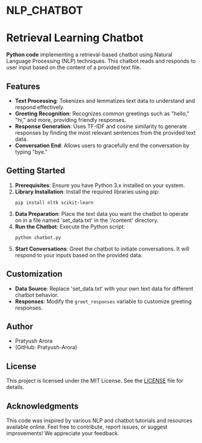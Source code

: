 # NLP_CHATBOT


# Retrieval Learning Chatbot

**Python code** implementing a retrieval-based chatbot using Natural Language Processing (NLP) techniques. This chatbot reads and responds to user input based on the content of a provided text file.

## Features
- **Text Processing**: Tokenizes and lemmatizes text data to understand and respond effectively.
- **Greeting Recognition**: Recognizes common greetings such as "hello," "hi," and more, providing friendly responses.
- **Response Generation**: Uses TF-IDF and cosine similarity to generate responses by finding the most relevant sentences from the provided text data.
- **Conversation End**: Allows users to gracefully end the conversation by typing "bye."

## Getting Started
1. **Prerequisites**: Ensure you have Python 3.x installed on your system.
2. **Library Installation**: Install the required libraries using pip:
    ```
    pip install nltk scikit-learn
    ```
3. **Data Preparation**: Place the text data you want the chatbot to operate on in a file named 'set_data.txt' in the '/content' directory.
4. **Run the Chatbot**: Execute the Python script:
    ```
    python chatbot.py
    ```
5. **Start Conversations**: Greet the chatbot to initiate conversations. It will respond to your inputs based on the provided data.

## Customization
- **Data Source**: Replace 'set_data.txt' with your own text data for different chatbot behavior.
- **Responses**: Modify the `greet_responses` variable to customize greeting responses.

## Author
- Pratyush Arora
- (GitHub: Pratyush-Arora)

## License
This project is licensed under the MIT License. See the [LICENSE](LICENSE) file for details.

## Acknowledgments
This code was inspired by various NLP and chatbot tutorials and resources available online. Feel free to contribute, report issues, or suggest improvements! We appreciate your feedback.
